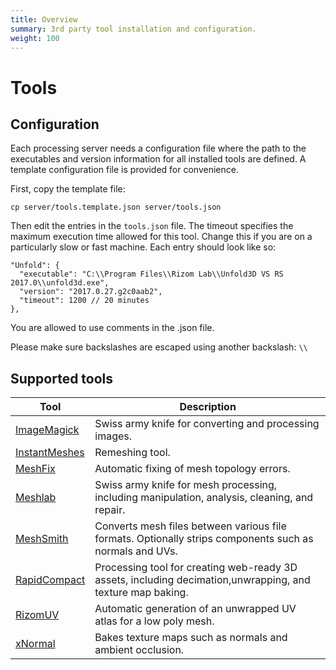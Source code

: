 ```yaml
---
title: Overview
summary: 3rd party tool installation and configuration.
weight: 100
---
```


# Tools

## Configuration

Each processing server needs a configuration file where the path to the executables and version information for all
installed tools are defined. A template configuration file is provided for convenience.

First, copy the template file:
    
    cp server/tools.template.json server/tools.json
    
Then edit the entries in the `tools.json` file. The timeout specifies the maximum execution
time allowed for this tool. Change this if you are on a particularly slow or fast machine.
Each entry should look like so:

    "Unfold": {
      "executable": "C:\\Program Files\\Rizom Lab\\Unfold3D VS RS 2017.0\\unfold3d.exe",
      "version": "2017.0.27.g2c0aab2",
      "timeout": 1200 // 20 minutes
    },

You are allowed to use comments in the .json file.
 
 Please make sure backslashes are escaped using another backslash: `\\`

## Supported tools

| Tool                                  | Description                                                                                                 |
|---------------------------------------|-------------------------------------------------------------------------------------------------------------|
| [ImageMagick](../image-magick)        | Swiss army knife for converting and processing images.                                                      |
| [InstantMeshes](../instant-meshes)    | Remeshing tool.                                                                                             |
| [MeshFix](../meshfix)                 | Automatic fixing of mesh topology errors.                                                                   |
| [Meshlab](../meshlab)                 | Swiss army knife for mesh processing, including manipulation, analysis, cleaning, and repair.               |
| [MeshSmith](../meshsmith)             | Converts mesh files between various file formats. Optionally strips components such as normals and UVs.     |
| [RapidCompact](../rapid-compact)      | Processing tool for creating web-ready 3D assets, including decimation,unwrapping, and texture map baking.  |
| [RizomUV](../rizom-uv)                | Automatic generation of an unwrapped UV atlas for a low poly mesh.                                          |
| [xNormal](../xnormal)                 | Bakes texture maps such as normals and ambient occlusion.                                                   |
